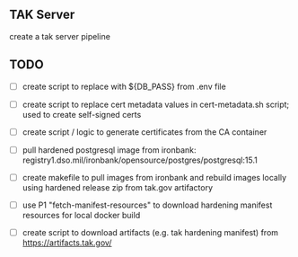TAK Server
---
create a tak server pipeline

TODO
---
- [ ] create script to replace <connection password=#password# /> with ${DB_PASS} from .env file
- [ ] create script to replace cert metadata values in cert-metadata.sh script; used to create self-signed certs
- [ ] create script / logic to generate certificates from the CA container
- [ ] pull hardened postgresql image from ironbank: registry1.dso.mil/ironbank/opensource/postgres/postgresql:15.1
- [ ] create makefile to pull images from ironbank and rebuild images locally using hardened release zip from tak.gov artifactory
- [ ] use P1 "fetch-manifest-resources" to download hardening manifest resources for local docker build
- [ ] create script to download artifacts (e.g. tak hardening manifest) from https://artifacts.tak.gov/


